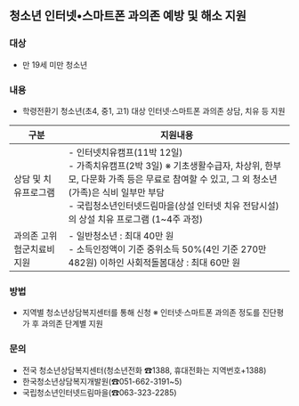 ## 청소년 인터넷•스마트폰 과의존 예방 및 해소 지원

### 대상
- 만 19세 미만 청소년

### 내용
- 학령전환기 청소년(초4, 중1, 고1) 대상 인터넷·스마트폰 과의존 상담, 치유 등 지원

| 구분 | 지원내용 |
|------|---------|
| 상담 및 치유프로그램 | - 인터넷치유캠프(11박 12일)<br>- 가족치유캠프(2박 3일) ※ 기초생활수급자, 차상위, 한부모, 다문화 가족 등은 무료로 참여할 수 있고, 그 외 청소년(가족)은 식비 일부만 부담<br>- 국립청소년인터넷드림마을(상설 인터넷 치유 전담시설)의 상설 치유 프로그램 (1~4주 과정) |
| 과의존 고위험군치료비 지원 | - 일반청소년 : 최대 40만 원<br>- 소득인정액이 기준 중위소득 50%(4인 기준 270만 482원) 이하인 사회적돌봄대상 : 최대 60만 원 |

### 방법
- 지역별 청소년상담복지센터를 통해 신청 
  ※ 인터넷·스마트폰 과의존 정도를 진단평가 후 과의존 단계별 지원

### 문의
- 전국 청소년상담복지센터(청소년전화 ☎1388, 휴대전화는 지역번호+1388)
- 한국청소년상담복지개발원(☎051-662-3191~5)
- 국립청소년인터넷드림마을(☎063-323-2285)
